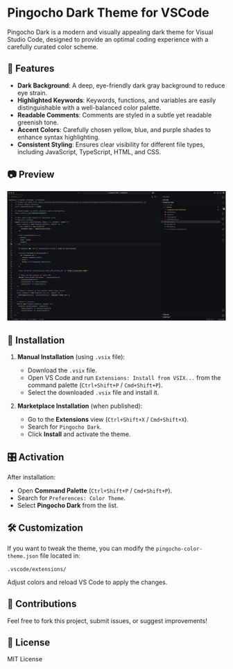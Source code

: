 # Pingocho Dark Theme for VSCode

Pingocho Dark is a modern and visually appealing dark theme for Visual Studio Code, designed to provide an optimal coding experience with a carefully curated color scheme.

## 🎨 Features

- **Dark Background**: A deep, eye-friendly dark gray background to reduce eye strain.
- **Highlighted Keywords**: Keywords, functions, and variables are easily distinguishable with a well-balanced color palette.
- **Readable Comments**: Comments are styled in a subtle yet readable greenish tone.
- **Accent Colors**: Carefully chosen yellow, blue, and purple shades to enhance syntax highlighting.
- **Consistent Styling**: Ensures clear visibility for different file types, including JavaScript, TypeScript, HTML, and CSS.

## 📷 Preview

![Pingocho Dark Theme Preview](./themes/pingocho-dark.png)

## 🚀 Installation

1. **Manual Installation** (using `.vsix` file):

   - Download the `.vsix` file.
   - Open VS Code and run `Extensions: Install from VSIX...` from the command palette (`Ctrl+Shift+P` / `Cmd+Shift+P`).
   - Select the downloaded `.vsix` file and install it.

2. **Marketplace Installation** (when published):
   - Go to the **Extensions** view (`Ctrl+Shift+X` / `Cmd+Shift+X`).
   - Search for `Pingocho Dark`.
   - Click **Install** and activate the theme.

## 🎛️ Activation

After installation:

- Open **Command Palette** (`Ctrl+Shift+P` / `Cmd+Shift+P`).
- Search for `Preferences: Color Theme`.
- Select **Pingocho Dark** from the list.

## 🛠️ Customization

If you want to tweak the theme, you can modify the `pingocho-color-theme.json` file located in:

```
.vscode/extensions/
```

Adjust colors and reload VS Code to apply the changes.

## 📌 Contributions

Feel free to fork this project, submit issues, or suggest improvements!

## 📜 License

MIT License
